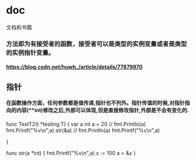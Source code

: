 # doc
文档和书籍

### 方法即为有接受者的函数，接受者可以是类型的实例变量或者是类型的实例指针变量。
#### https://blog.csdn.net/huwh_/article/details/77879970

## 指针
#### 在函数操作方面，任何参数都是值传递,指针也不列外。指针传值的时候,对指针指向的内容(**int)修改之后,外部可以体现,但是直接修改指针,外部是不会有变化的.
#### 
func TestT2(t *testing.T) {
	var a int
	a = 20
	// fmt.Println(a)
	fmt.Printf("%v\n",a)
	str(&a)
	// fmt.Println(a)
	fmt.Printf("%v\n",a)

}

func str(a *int) {
	fmt.Printf("%v\n",a)
	x := 100
	a = &x
}
